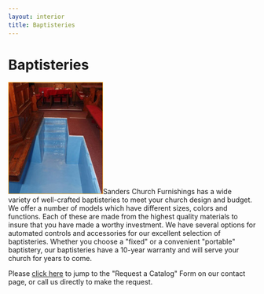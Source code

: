 ```yaml
---
layout: interior
title: Baptisteries
---
```

<div id="canvas">
	<div id="col-left"></div><!--END COL-LEFT-->
    <div id="col-right">
    	<h1>Baptisteries</h1>
        <p><img class="img-right" src="images/baptisteries/baptistery-example.jpg" alt="Church Baptistery Example" />Sanders Church Furnishings has a wide variety of well-crafted baptisteries to meet your church design and budget. We offer a number of models which have different sizes, colors and functions. Each of these are made from the highest quality materials to insure that you have made a worthy investment. We have several options for automated controls and accessories for our excellent selection of baptisteries. Whether you choose a "fixed" or a convenient "portable" baptistery, our baptisteries have a 10-year warranty and will serve your church for years to come. </p>
        <p class="last">Please <a href="contact-us.html#request-catalog">click here</a> to jump to the "Request a Catalog" Form on our contact page, or call us directly to make the request.</p>
    </div><!--END COL-RIGHT-->
    <br clear="all" />
</div><!--END CONTENT-->
